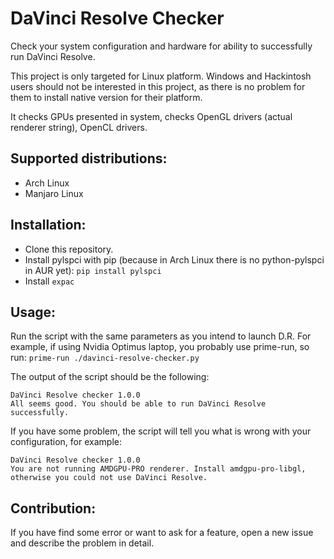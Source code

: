 # DaVinci Resolve Checker

Check your system configuration and hardware for ability to successfully run DaVinci Resolve.

This project is only targeted for Linux platform. Windows and Hackintosh users should not be interested in this project, as there is no problem for them to install native version for their platform.

It checks GPUs presented in system, checks OpenGL drivers (actual renderer string), OpenCL drivers.


## Supported distributions:

* Arch Linux
* Manjaro Linux

## Installation:

* Clone this repository.
* Install pylspci with pip (because in Arch Linux there is no python-pylspci in AUR yet): `pip install pylspci` 
* Install `expac`

## Usage:

Run the script with the same parameters as you intend to launch D.R.
For example, if using Nvidia Optimus laptop, you probably use prime-run, so run:
`prime-run ./davinci-resolve-checker.py`

The output of the script should be the following:
```
DaVinci Resolve checker 1.0.0
All seems good. You should be able to run DaVinci Resolve successfully.
```

If you have some problem, the script will tell you what is wrong with your configuration, for example:
```
DaVinci Resolve checker 1.0.0
You are not running AMDGPU-PRO renderer. Install amdgpu-pro-libgl, otherwise you could not use DaVinci Resolve.
```

## Contribution:
If you have find some error or want to ask for a feature, open a new issue and describe the problem in detail.
